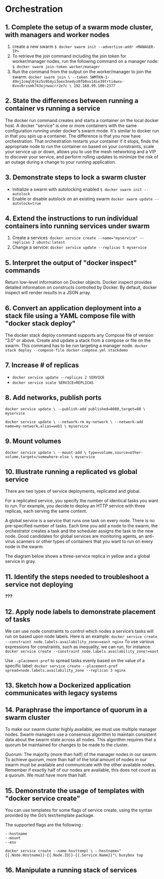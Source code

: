# Orchestration

##  1. Complete the setup of a swarm mode cluster, with managers and worker nodes


1. create a new swarm `$ docker swarm init --advertise-addr <MANAGER-IP>`
2. To retrieve the join command including the join token for worker/manager nodes, run the following command on a manager node: `$ docker swarm join-token worker/manager`
3. Run the command from the output on the worker/manager to join the swarm:
`docker swarm join \
  --token SWMTKN-1-49nj1cmql0jkz5s954yi3oex3nedyz0fb0xx14ie39trti4wxv-8vxv8rssmk743ojnwacrr2e7c \
  192.168.99.100:2377 `


##  2. State the differences between running a container vs running a service


The docker run command creates and starts a container on the local docker host. A docker "service" is one or more containers with the same configuration running under docker's swarm mode. It's similar to docker run in that you spin up a container. The difference is that you now have orchestration. That orchestration restarts your container if it stops, finds the appropriate node to run the container on based on your constraints, scale your service up or down, allows you to use the mesh networking and a VIP to discover your service, and perform rolling updates to minimize the risk of an outage during a change to your running application.


## 3. Demonstrate steps to lock a swarm cluster
- Initialize a swarm with autolocking enabled `$ docker swarm init --autolock`
-  Enable or disable autolock on an existing swarm `docker swarm update --autolock=true`



## 4. Extend the instructions to run individual containers into running services under swarm
1. Create a service`$ docker service create --name="myservice" --replicas 3 ubuntu:latest`
2. Change a service: `docker service update --replicas 5 myservice`

## 5. Interpret the output of "docker inspect" commands
Return low-level information on Docker objects. Docker inspect provides detailed information on constructs controlled by Docker. By default, docker inspect will render results in a JSON array.


## 6. Convert an application deployment into a stack file using a YAML compose file with "docker stack deploy"


The docker stack deploy command supports any Compose file of version “3.0” or above.
Create and update a stack from a compose or  file on the swarm. This command has to be run targeting a manager node.
`docker stack deploy --compose-file docker-compose.yml stackdemo`


## 7. Increase # of replicas
- `docker service update --replicas 2 SERVICE`
- `docker service scale SERVICE=REPLICAS`

## 8. Add networks, publish ports


`docker service update \
  --publish-add published=8080,target=80 \
  myservice`


  `docker service update \
  --network-rm my-network \
  --network-add name=my-network,alias=web1 \
  myservice`

## 9. Mount volumes


`docker service update \
    --mount-add \
      type=volume,source=other-volume,target=/somewhere-else \
    myservice`

## 10. Illustrate running a replicated vs global service

There are two types of service deployments, replicated and global.

For a replicated service, you specify the number of identical tasks you want to run. For example, you decide to deploy an HTTP service with three replicas, each serving the same content.

A global service is a service that runs one task on every node. There is no pre-specified number of tasks. Each time you add a node to the swarm, the orchestrator creates a task and the scheduler assigns the task to the new node. Good candidates for global services are monitoring agents, an anti-virus scanners or other types of containers that you want to run on every node in the swarm.

The diagram below shows a three-service replica in yellow and a global service in gray.

## 11. Identify the steps needed to troubleshoot a service not deploying



**???**



## 12. Apply node labels to demonstrate placement of tasks
We can use node constraints to control which nodes a service’s tasks will run on based upon node labels. Here is an example:
`docker service create --constraint node.labels.availability_zone==east nginx`
To use various expressions for constraints, such as inequality, we can run, for instance:
`docker service create --constraint node.labels.availability_zone!=east`

Use `--placement-pref` to spread tasks evenly based on the value of a specific label:
`docker service create --placement-pref spread=node.labels.availability_zone --replicas 3 nginx`

## 13. Sketch how a Dockerized application communicates with legacy systems


## 14. Paraphrase the importance of quorum in a swarm cluster
To make our swarm cluster highly available, we must use multiple manager nodes. Swarm managers use a consensus algorithm to maintain consistent data about the swarm state across
all nodes. This algorithm requires that a quorum be maintained for changes to be made to the cluster.

*Quorum:* The majority (more than half) of the manager nodes in our swarm. To achieve quorum, more than half of the total amount of nodes in our swarm must be available and communicate with the other available nodes. Remember if exactly half of our nodes are available, this does not count as a quorum. We must have
more than half.


## 15. Demonstrate the usage of templates with "docker service create"

You can use templates for some flags of service create, using the syntax provided by the Go’s text/template package.

The supported flags are the following :

    --hostname
    --mount
    --env
`docker service create --name hosttempl \
                        --hostname="{{.Node.Hostname}}-{{.Node.ID}}-{{.Service.Name}}"\
                         busybox top`

## 16. Manipulate a running stack of services
